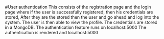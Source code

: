 #User authentication
This consists of the registration page and the login page where if the user is successfully registered, then his credentials are stored, After they are the stored then the user and go ahead and log into the system. The user is then able to view the profile.
The credentials are stored in a MongoDB.
The authentication feature runs on localhost:5000
The authentication is rendered and localhost:5000

